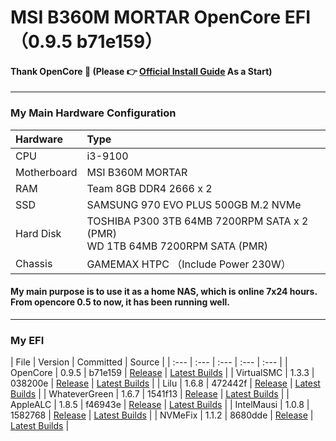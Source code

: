 # MSI B360M MORTAR OpenCore EFI （0.9.5 b71e159）

#### Thank OpenCore 🎉 (Please 👉 [Official Install Guide](https://dortania.github.io/OpenCore-Install-Guide) As a Start)
---
### My Main Hardware Configuration
| Hardware | Type |
| :--- | :--- |
| CPU | i3-9100 |
| Motherboard | MSI B360M MORTAR |
| RAM | Team 8GB DDR4 2666 x 2 |
| SSD | SAMSUNG 970 EVO PLUS 500GB M.2 NVMe | 
| Hard Disk | TOSHIBA P300 3TB 64MB 7200RPM SATA x 2 (PMR) <br> WD 1TB 64MB 7200RPM SATA (PMR) |
| Chassis | GAMEMAX HTPC （Include Power 230W）|

#### My main purpose is to use it as a home NAS, which is online 7x24 hours. From opencore 0.5 to now, it has been running well.
---
### My EFI 
| File | Version | Committed | Source |
| :--- | :--- | :--- | :--- | :--- |
| OpenCore | 0.9.5 | b71e159 | [Release](https://github.com/acidanthera/OpenCorePkg/releases) | [Latest Builds](https://dortania.github.io/builds/?product=OpenCorePkg&viewall=true) |
| VirtualSMC | 1.3.3 | 038200e | [Release](https://github.com/acidanthera/VirtualSMC/releases) | [Latest Builds](https://dortania.github.io/builds/?product=VirtualSMC&viewall=true) |
| Lilu | 1.6.8 | 472442f | [Release](https://github.com/acidanthera/Lilu/releases) | [Latest Builds](https://dortania.github.io/builds/?product=Lilu&viewall=true) |
| WhateverGreen | 1.6.7 | 1541f13 | [Release](https://github.com/acidanthera/WhateverGreen/releases) | [Latest Builds](https://dortania.github.io/builds/?product=WhateverGreen&viewall=true) |
| AppleALC | 1.8.5 | f46943e | [Release](https://github.com/acidanthera/AppleALC/releases) | [Latest Builds](https://dortania.github.io/builds/?product=AppleALC&viewall=true) |
| IntelMausi | 1.0.8 | 1582768 | [Release](https://github.com/acidanthera/IntelMausi/releases) | [Latest Builds](https://dortania.github.io/builds/?product=IntelMausi&viewall=true) |
| NVMeFix | 1.1.2 | 8680dde | [Release](https://github.com/acidanthera/NVMeFix/releases) | [Latest Builds](https://dortania.github.io/builds/?product=NVMeFix&viewall=true) |








